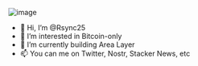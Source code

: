 ![image](https://github.com/Rsync25/Rsync25/assets/135646455/2eb4e320-13fb-4e84-9457-6b73fe809be5)


- 👋 Hi, I’m @Rsync25
- 👀 I’m interested in Bitcoin-only
- 🌱 I’m currently building Area Layer
- 📫 You can me on Twitter, Nostr, Stacker News, etc

<!---
Rsync25/Rsync25 is a ✨ special ✨ repository because its `README.md` (this file) appears on your GitHub profile.
You can click the Preview link to take a look at your changes.
--->
